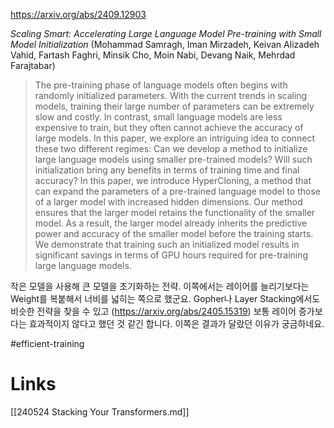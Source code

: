 https://arxiv.org/abs/2409.12903

*Scaling Smart: Accelerating Large Language Model Pre-training with Small Model Initialization* (Mohammad Samragh, Iman Mirzadeh, Keivan Alizadeh Vahid, Fartash Faghri, Minsik Cho, Moin Nabi, Devang Naik, Mehrdad Farajtabar)

> The pre-training phase of language models often begins with randomly initialized parameters. With the current trends in scaling models, training their large number of parameters can be extremely slow and costly. In contrast, small language models are less expensive to train, but they often cannot achieve the accuracy of large models. In this paper, we explore an intriguing idea to connect these two different regimes: Can we develop a method to initialize large language models using smaller pre-trained models? Will such initialization bring any benefits in terms of training time and final accuracy? In this paper, we introduce HyperCloning, a method that can expand the parameters of a pre-trained language model to those of a larger model with increased hidden dimensions. Our method ensures that the larger model retains the functionality of the smaller model. As a result, the larger model already inherits the predictive power and accuracy of the smaller model before the training starts. We demonstrate that training such an initialized model results in significant savings in terms of GPU hours required for pre-training large language models.

작은 모델을 사용해 큰 모델을 초기화하는 전략. 이쪽에서는 레이어를 늘리기보다는 Weight를 복붙해서 너비를 넓히는 쪽으로 했군요. Gopher나 Layer Stacking에서도 비슷한 전략을 찾을 수 있고 (https://arxiv.org/abs/2405.15319) 보통 레이어 증가보다는 효과적이지 않다고 했던 것 같긴 합니다. 이쪽은 결과가 달랐던 이유가 궁금하네요.

#efficient-training

# Links

[[240524 Stacking Your Transformers.md]]